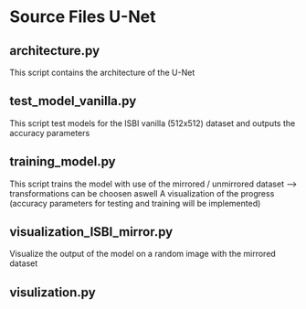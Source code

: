 # Source Files U-Net

## architecture.py
This script contains the architecture of the U-Net

## test_model_vanilla.py
This script test models for the ISBI vanilla (512x512) dataset and outputs the accuracy parameters

## training_model.py 
This script trains the model with use of the mirrored / unmirrored dataset --> transformations can be choosen aswell
A visualization of the progress (accuracy parameters for testing and training will be implemented)

## visualization_ISBI_mirror.py
Visualize the output of the model on a random image with the mirrored dataset

## visulization.py
